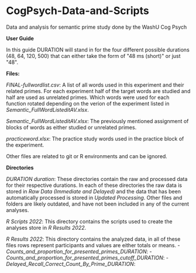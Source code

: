 # CogPsych-Data-and-Scripts
 Data and analysis for semantic prime study done by the WashU Cog Psych

 **User Guide**

 In this guide DURATION will stand in for the four different possible durations (48, 64, 120, 500) that can either take the form of "48 ms (short)" or just "48".

 **Files:**

 *FINAL-fullwordlist.csv*: A list of all words used in this experiment and their related primes. For each experiment half of the target words are studied and half are used as unrelated primes. Which words were used for each function rotated depending on the verion of the experiment listed in *Semantic_FullWordListeditAV.xlsx*.

 *Semantic_FullWordListeditAV.xlsx*: The previously mentioned assignment of blocks of words as either studied or unrelated primes.

 *practiceword.xlsx*: The practice study words used in the practice block of the experiment.

 Other files are related to git or R environments and can be ignored.

 **Directories**

 *DURATION duration*: These directories contain the raw and processed data for their respective durations. In each of these directories the raw data is stored in *Raw Data (Immediate and Delayed)* and the data that has been automatically processed is stored in *Updated Processing*. Other files and folders are likely outdated, and have not been included in any of the current analyses.

 *R Scripts 2022*: This directory contains the scripts used to create the analyses store in *R Results 2022*.

 *R Results 2022*: This directory contains the analyzed data, in all of these files rows represent participants and values are either totals or means.
-*Counts_and_proportion_for_presented_primes_DURATION*:
-*Counts_and_proportion_for_presented_primes_cutoff_DURATION*:
-*Delayed_Recall_Correct_Count_By_Prime_DURATION*: